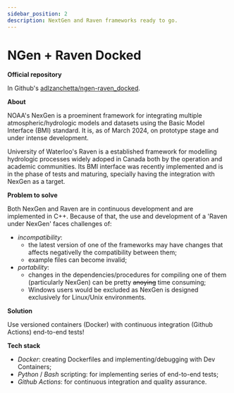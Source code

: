 ```yaml
---
sidebar_position: 2
description: NextGen and Raven frameworks ready to go.
---
```


# NGen + Raven Docked

**Official repository**

In Github's [adlzanchetta/ngen-raven_docked](https://github.com/adlzanchetta/ngen-raven_docked).

**About**

NOAA's NexGen is a proeminent framework for integrating multiple atmospheric/hydrologic models and datasets using the Basic Model Interface (BMI) standard. It is, as of March 2024, on prototype stage and under intense development.

University of Waterloo's Raven is a established framework for modelling hydrologic processes widely adoped in Canada both by the operation and academic communities. Its BMI interface was recently implemented and is in the phase of tests and maturing, specially having the integration with NexGen as a target.

**Problem to solve**

Both NexGen and Raven are in continuous development and are implemented in C++. Because of that, the use and development of a 'Raven under NexGen' faces challenges of:

- *incompatibility*:
  - the latest version of one of the frameworks may have changes that affects negativelly the compatibility between them;
  - example files can become invalid;
- *portability*:
  - changes in the dependencies/procedures for compiling one of them (particularly NexGen) can be pretty <s>anoying</s> time consuming;
  - Windows users would be excluded as NexGen is designed exclusively for Linux/Unix environments.

**Solution**

Use versioned containers (Docker) with continuous integration (Github Actions) end-to-end tests!

**Tech stack**

- *Docker*: creating Dockerfiles and implementing/debugging with Dev Containers;
- *Python* / *Bash* scripting: for implementing series of end-to-end tests;
- *Github Actions*: for continuous integration and quality assurance.
